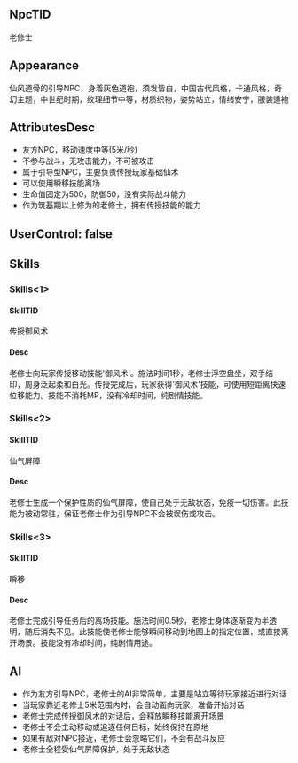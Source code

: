 
## NpcTID
老修士

## Appearance
仙风道骨的引导NPC，身着灰色道袍，须发皆白，中国古代风格，卡通风格，奇幻主题，中世纪时期，纹理细节中等，材质织物，姿势站立，情绪安宁，服装道袍

## AttributesDesc
- 友方NPC，移动速度中等(5米/秒)
- 不参与战斗，无攻击能力，不可被攻击
- 属于引导型NPC，主要负责传授玩家基础仙术
- 可以使用瞬移技能离场
- 生命值固定为500，防御50，没有实际战斗能力
- 作为筑基期以上修为的老修士，拥有传授技能的能力

## UserControl: false

## Skills
### Skills<1>
#### SkillTID
传授御风术
#### Desc
老修士向玩家传授移动技能'御风术'。施法时间1秒，老修士浮空盘坐，双手结印，周身泛起柔和白光。传授完成后，玩家获得'御风术'技能，可使用短距离快速位移能力。技能不消耗MP，没有冷却时间，纯剧情技能。
### Skills<2>
#### SkillTID
仙气屏障
#### Desc
老修士生成一个保护性质的仙气屏障，使自己处于无敌状态，免疫一切伤害。此技能为被动常驻，保证老修士作为引导NPC不会被误伤或攻击。
### Skills<3>
#### SkillTID
瞬移
#### Desc
老修士完成引导任务后的离场技能。施法时间0.5秒，老修士身体逐渐变为半透明，随后消失不见。此技能使老修士能够瞬间移动到地图上的指定位置，或直接离开场景。技能没有冷却时间，纯剧情用途。

## AI
- 作为友方引导NPC，老修士的AI非常简单，主要是站立等待玩家接近进行对话
- 当玩家靠近老修士5米范围内时，会自动面向玩家，准备开始对话
- 老修士完成传授御风术的对话后，会释放瞬移技能离开场景
- 老修士不会主动移动或追逐任何目标，始终保持在原地
- 如果有敌对NPC接近，老修士会忽略它们，不会有战斗反应
- 老修士全程受仙气屏障保护，处于无敌状态
